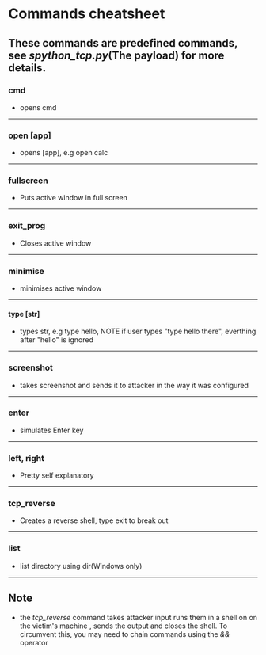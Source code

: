# Commands cheatsheet

## These commands are predefined commands, see _spython_tcp.py_(The payload) for more details.

### cmd

- opens cmd

---

### open [app]

- opens [app], e.g open calc

---

### fullscreen

- Puts active window in full screen

---

### exit_prog

- Closes active window

---

### minimise

- minimises active window

---

#### type [str]

- types str, e.g type hello, NOTE if user types "type hello there", everthing after "hello" is ignored

---

### screenshot

- takes screenshot and sends it to attacker in the way it was configured

---

### enter

- simulates Enter key

---

### left, right

- Pretty self explanatory

---

### tcp_reverse

- Creates a reverse shell, type exit to break out

---

### list

- list directory using dir(Windows only)

---

## Note

- the _tcp_reverse_ command takes attacker input runs them in a shell on on the victim's machine , sends the output and closes the shell. To circumvent this, you may need to chain commands using the _&&_ operator
